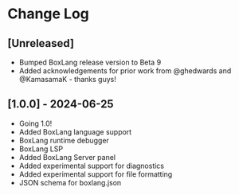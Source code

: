# Change Log

## [Unreleased]

- Bumped BoxLang release version to Beta 9
- Added acknowledgements for prior work from @ghedwards and @KamasamaK - thanks guys! 

## [1.0.0] - 2024-06-25

- Going 1.0!
- Added BoxLang language support
- BoxLang runtime debugger
- BoxLang LSP
- Added BoxLang Server panel
- Added experimental support for diagnostics
- Added experimental support for file formatting
- JSON schema for boxlang.json